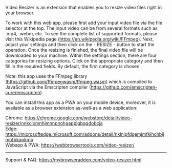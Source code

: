 Video Resizer is an extension that enables you to resize video files right in your browser.

To work with this web app, please first add your input video file via the file selector at the top. The input video can be from several formats such as .mp4, .webm, etc. To see the complete list of supported formats, please visit this Wikipedia page (https://en.wikipedia.org/wiki/FFmpeg). Next, adjust your settings and then click on the - RESIZE - button to start the operation. Once the resizing is finished, the final video file will be downloaded to your machine. Within the settings section, there are four categories for resizing options. Click on the appropriate category and then fill in the required fields. By default, the first category is chosen.

Note: this app uses the FFmpeg library (https://github.com/ffmpegwasm/ffmpeg.wasm) which is compiled to JavaScript via the Emscripten compiler (https://github.com/emscripten-core/emscripten).

You can install this app as a PWA on your mobile device, moreover, it is available as a browser extension as-well-as a web application:  

Chrome: https://chrome.google.com/webstore/detail/video-resizer/nnkoiomnhjmnnpnohgappjgbggdobcja  
Edge: https://microsoftedge.microsoft.com/addons/detail/nklnipfdgemjmfkihchbljmofbkapkmb  
Webapp & PWA: https://webbrowsertools.com/video-resizer/  

------------------------------

Support & FAQ: https://mybrowseraddon.com/video-resizer.html  
